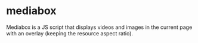 mediabox
========

Mediabox is a JS script that displays videos and images in the current page with an overlay (keeping the resource aspect ratio).
